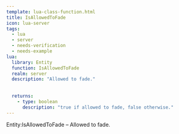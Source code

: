 ```yaml
---
template: lua-class-function.html
title: IsAllowedToFade
icon: lua-server
tags:
  - lua
  - server
  - needs-verification
  - needs-example
lua:
  library: Entity
  function: IsAllowedToFade
  realm: server
  description: "Allowed to fade."
  
  
  returns:
    - type: boolean
      description: "true if allowed to fade, false otherwise."
---
```


<div class="lua__search__keywords">
Entity:IsAllowedToFade &#x2013; Allowed to fade.
</div>
